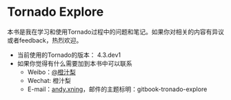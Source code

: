 Tornado Explore
=======

本书是我在学习和使用Tornado过程中的问题和笔记。如果你对相关的内容有异议或者feedback，热烈欢迎。

* 当前使用的Tornado的版本： 4.3.dev1
* 如果你觉得有什么需要加到本书中可以联系
  * Weibo：[@橙汁梨](http://weibo.com/1649286533/profile?topnav=1&wvr=6)
  * Wechat: 橙汁梨
  * E-mail：[andy.xning](mailto:andy.xning@gmail.com)，邮件的主题标明：gitbook-tronado-explore


